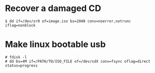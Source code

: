 # Recover a damaged CD
```shell
$ dd if=/dev/sr0 of=image.iso bs=2048 conv=noerror,notrunc iflag=nonblock
```

# Make linux bootable usb
```shell
# fdisk -l
# dd bs=4M if=/PATH/TO/ISO_FILE of=/dev/sdX conv=fsync oflag=direct status=progress
```
